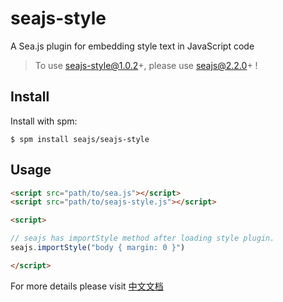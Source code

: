 seajs-style
===========

A Sea.js plugin for embedding style text in JavaScript code


> To use seajs-style@1.0.2+,  please use seajs@2.2.0+ !



Install
-------

Install with spm:

    $ spm install seajs/seajs-style


Usage
-----

```html
<script src="path/to/sea.js"></script>
<script src="path/to/seajs-style.js"></script>

<script>

// seajs has importStyle method after loading style plugin.
seajs.importStyle("body { margin: 0 }")

</script>
```

For more details please visit [中文文档](https://github.com/seajs/seajs-style/issues/1)
